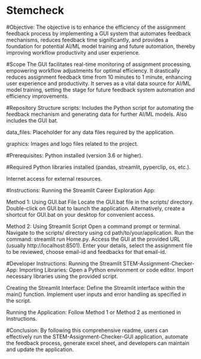 # Stemcheck

#Objective:
The objective is to enhance the efficiency of the assignment feedback process by implementing a GUI system that automates feedback mechanisms, reduces feedback time significantly, and provides a foundation for potential AI/ML model training and future automation, thereby improving workflow productivity and user experience.

#Scope
The GUI facilitates real-time monitoring of assignment processing, empowering workflow adjustments for optimal efficiency. It drastically reduces assignment feedback time from 10 minutes to 1 minute, enhancing user experience and productivity. It serves as a vital data source for AI/ML model training, setting the stage for future feedback system automation and efficiency improvements.

#Repository Structure
scripts: Includes the Python script for automating the feedback mechanism and generating data for further AI/ML models. Also includes the GUI bat.

data_files: Placeholder for any data files required by the application.

graphics: Images and logo files related to the project.

#Prerequisites:
Python installed (version 3.6 or higher).

#Required Python libraries installed (pandas, streamlit, pyperclip, os, etc.).

Internet access for external resources.

#Instructions:
Running the Streamlit Career Exploration App:

Method 1: Using GUI.bat File Locate the GUI.bat file in the scripts/ directory. Double-click on GUI.bat to launch the application. Alternatively, create a shortcut for GUI.bat on your desktop for convenient access.

Method 2: Using Streamlit Script Open a command prompt or terminal. Navigate to the scripts/ directory using cd path/to/your/application. Run the command: streamlit run Home.py. Access the GUI at the provided URL (usually http://localhost:8501). Enter your details, select the assignment file to be reviewed, choose email-id and feedbacks for that email-id.

#Developer Instructions:
Running the Streamlit STEM-Assignment-Checker-App:
Importing Libraries: Open a Python environment or code editor. Import necessary libraries using the provided script.

Creating the Streamlit Interface: Define the Streamlit interface within the main() function. Implement user inputs and error handling as specified in the script.

Running the Application: Follow Method 1 or Method 2 as mentioned in Instructions.

#Conclusion:
By following this comprehensive readme, users can effectively run the STEM-Assignment-Checker-GUI application, automate the feedback process, generate excel sheet, and developers can maintain and update the application.
